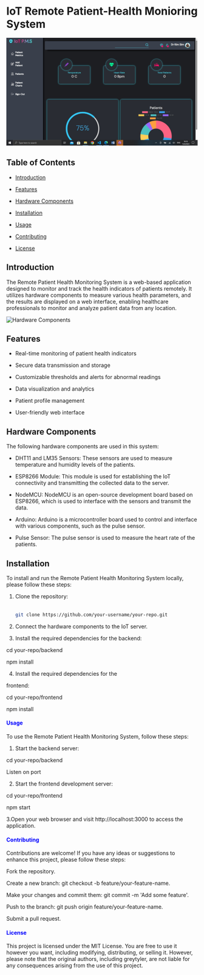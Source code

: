 # IoT Remote Patient-Health Monioring System
 


![Website Interface](iotSnip.jpg)

## Table of Contents

- [Introduction](#introduction)

- [Features](#features)

- [Hardware Components](#hardware-components)

- [Installation](#installation)

- [Usage](#usage)

- [Contributing](#contributing)

- [License](#license)

## Introduction

The Remote Patient Health Monitoring System is a web-based application designed to monitor and track the health indicators of patients remotely. It utilizes hardware components to measure various health parameters, and the results are displayed on a web interface, enabling healthcare professionals to monitor and analyze patient data from any location.

![Hardware Components](images/hardware_components.png)

## Features

- Real-time monitoring of patient health indicators

- Secure data transmission and storage

- Customizable thresholds and alerts for abnormal readings

- Data visualization and analytics

- Patient profile management

- User-friendly web interface

## Hardware Components

The following hardware components are used in this system:

- DHT11 and LM35 Sensors: These sensors are used to measure temperature and humidity levels of the patients.

- ESP8266 Module: This module is used for establishing the IoT connectivity and transmitting the collected data to the server.

- NodeMCU: NodeMCU is an open-source development board based on ESP8266, which is used to interface with the sensors and transmit the data.

- Arduino: Arduino is a microcontroller board used to control and interface with various components, such as the pulse sensor.

- Pulse Sensor: The pulse sensor is used to measure the heart rate of the patients.

## Installation

To install and run the Remote Patient Health Monitoring System locally, please follow these steps:

1. Clone the repository:

   ```bash

   git clone https://github.com/your-username/your-repo.git

2. Connect the hardware components to the IoT server.

3. Install the required dependencies for the backend:

  cd your-repo/backend

  npm install

4. Install the required dependencies for the

frontend:

  cd your-repo/frontend

  npm install

  

#### <span style="color: blue;">Usage</span>

To use the Remote Patient Health Monitoring System, follow these steps:

  

1. Start the backend server:

  cd your-repo/backend

  Listen on port

2.  Start the frontend development server:

  cd your-repo/frontend

  npm start

  

3.Open your web browser and visit http://localhost:3000 to access the application.

 

#### <span style="color: blue;">Contributing</span>

Contributions are welcome! If you have any ideas or suggestions to enhance this project, please follow these steps:

Fork the repository.

Create a new branch: git checkout -b feature/your-feature-name.

Make your changes and commit them: git commit -m 'Add some feature'.

Push to the branch: git push origin feature/your-feature-name.

Submit a pull request. 

#### <span style="color: blue;">License</span>

This project is licensed under the MIT License. You are free to use it however you want, including modifying, distributing, or selling it. However, please note that the original authors, including greytyler, are not liable for any consequences arising from the use of this project. 
